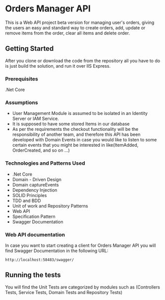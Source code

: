 # Orders Manager API

This is a Web API project beta version for managing user's orders, giving the users an easy and standard way to create orders,
add, update or remove items from the order, clear all items and delete order.

## Getting Started

After you clone or download the code from the repository all you have to do is just build the solution, and run it over IIS Express.

### Prerequisites
.Net Core

### Assumptions

* User Management Module is assumed to be isolated in an Identity Server or IAM Service.
* It is supposed to have some stored Items in our database
* As per the requirements the checkout functionality will be the responsibility of another team,
        and therefore this API has been developed with Domain Events in case you would like to listen to some certain events
        that you might be interested in like(ItemAdded, OrderCreated, and so on ...)

### Technologies and Patterns Used

* .Net Core
* Domain - Driven Design
* Domain captureEvents
* Dependency Injection
* SOLID Principles
* TDD and BDD
* Unit of work and Repository Patterns
* Web API
* Specification Pattern
* Swagger Documentation


### Web API documentation

In case you want to start creating a client for Orders Manager API you will find Swagger Documentation in the following URL:

```
http://localhost:58483/swagger/
```

## Running the tests

You will find the Unit Tests are categorized by modules such as (Controllers Tests, Service Tests, Domain Tests and Repository Tests)

